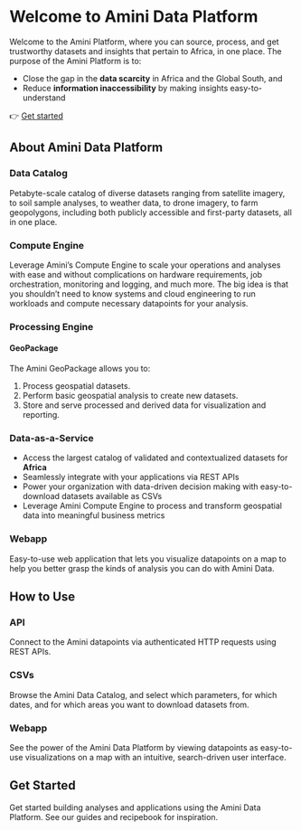 # Welcome to Amini Data Platform

Welcome to the Amini Platform, where you can source, process, and get trustworthy datasets and insights that pertain to Africa, in one place. The purpose of the Amini Platform is to:

- Close the gap in the **data scarcity** in Africa and the Global South, and
- Reduce **information inaccessibility** by making insights easy-to-understand

👉 [Get started](https://platform.amini.ai)

## About Amini Data Platform
### Data Catalog
Petabyte-scale catalog of diverse datasets ranging from satellite imagery, to soil sample analyses, to weather data, to drone imagery, to farm geopolygons, including both publicly accessible and first-party datasets, all in one place.

### Compute Engine
Leverage Amini’s Compute Engine to scale your operations and analyses with ease and without complications on hardware requirements, job orchestration, monitoring and logging, and much more. The big idea is that you shouldn’t need to know systems and cloud engineering to run workloads and compute necessary datapoints for your analysis.

### Processing Engine
#### GeoPackage
The Amini GeoPackage allows you to:

1. Process geospatial datasets.
2. Perform basic geospatial analysis to create new datasets.
3. Store and serve processed and derived data for visualization and reporting.

### Data-as-a-Service
- Access the largest catalog of validated and contextualized datasets for **Africa**
- Seamlessly integrate with your applications via REST APIs
- Power your organization with data-driven decision making with easy-to-download datasets available as CSVs
- Leverage Amini Compute Engine to process and transform geospatial data into meaningful business metrics

### Webapp
Easy-to-use web application that lets you visualize datapoints on a map to help you better grasp the kinds of analysis you can do with Amini Data.

## How to Use
### API
Connect to the Amini datapoints via authenticated HTTP requests using REST APIs.

### CSVs

Browse the Amini Data Catalog, and select which parameters, for which dates, and for which areas you want to download datasets from.

### Webapp

See the power of the Amini Data Platform by viewing datapoints as easy-to-use visualizations on a map with an intuitive, search-driven user interface.

## Get Started

Get started building analyses and applications using the Amini Data Platform. See our guides and recipebook for inspiration.